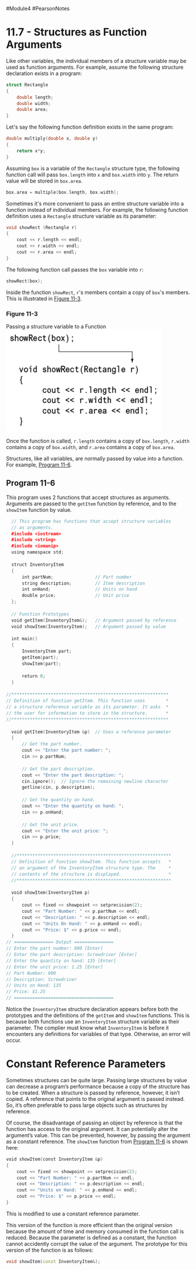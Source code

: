 #Module4 #PearsonNotes 
# 11.7 - Structures as Function Arguments
Like other variables, the individual members of a structure variable may be used as function arguments. For example, assume the following structure declaration exists in a program:
```c++
struct Rectangle
{
	double length;
	double width;
	double area;
}
```

Let's say the following function definition exists in the same program:
```c++
double multiply(double x, double y)
{
	return x*y;
}
```

Assuming `box` is a variable of the `Rectangle` structure type, the following function call will pass `box.length` into `x` and `box.width` into `y`. The return value will be stored in `box.area`.
```c++
box.area = multiple(box.length, box.width);
```

Sometimes it's more convenient to pass an entire structure variable into a function instead of individual members. For example, the following function definition uses a `Rectangle` structure variable as its parameter:
```c++
void showRect (Rectangle r)
{
	cout << r.length << endl;
	cout << r.width << endl;
	cout << r.area << endl;
}
```

The following function call passes the `box` variable into `r`:
```c++
showRect(box);
```
Inside the function `showRect`, `r`'s members contain a copy of `box`'s members. This is illustrated in [Figure 11-3](#Figure-11-3).

### Figure 11-3
Passing a structure variable to a Function <br />
![11.7 - Figure 11-3.png](11.7%20Photos/11.7%20-%20Figure%2011-3.png)

Once the function is called, `r.length` contains a copy of `box.length`, `r.width` contains a copy of `box.width`, and `r.area` contains a copy of `box.area`.

Structures, like all variables, are normally passed by value into a function. For example, [Program 11-6](#Program-11-6).

## Program 11-6
This program uses 2 functions that accept structures as arguments. Arguments are passed to the `getItem` function by reference, and to the `showItem` function by value.
```c++
  // This program has functions that accept structure variables 
  // as arguments. 
  #include <iostream> 
  #include <string> 
  #include <iomanip> 
  using namespace std; 

  struct InventoryItem 
  {
      int partNum;                // Part number
      string description;         // Item description
      int onHand;                 // Units on hand
      double price;               // Unit price
  };

  // Function Prototypes
  void getItem(InventoryItem&);   // Argument passed by reference
  void showItem(InventoryItem);   // Argument passed by value
 
  int main()
  {
      InventoryItem part;
      getItem(part);
      showItem(part);
      
      return 0;
  }
  
//************************************************************
// Definition of function getItem. This function uses        *
// a structure reference variable as its parameter. It asks  *
// the user for information to store in the structure.       *
//************************************************************

  void getItem(InventoryItem &p)  // Uses a reference parameter
  {
      // Get the part number.
      cout << "Enter the part number: ";
      cin >> p.partNum;
      
      // Get the part description.
      cout << "Enter the part description: ";
      cin.ignore();  // Ignore the remaining newline character
      getline(cin, p.description);

      // Get the quantity on hand.
      cout << "Enter the quantity on hand: ";
      cin >> p.onHand;

      // Get the unit price.
      cout << "Enter the unit price: ";
      cin >> p.price;
  }

  //***********************************************************
  // Definition of function showItem. This function accepts   *
  // an argument of the InventoryItem structure type. The     *
  // contents of the structure is displayed.                  *
  //***********************************************************

  void showItem(InventoryItem p)
  {
      cout << fixed << showpoint << setprecision(2);
      cout << "Part Number: " << p.partNum << endl;
      cout << "Description: " << p.description << endl;
      cout << "Units On Hand: " << p.onHand << endl;
      cout << "Price: $" << p.price << endl;
  }
// =============== Output ===============
// Enter the part number: 800 [Enter]
// Enter the part description: Screwdriver [Enter]
// Enter the quantity on hand: 135 [Enter]
// Enter the unit price: 1.25 [Enter]
// Part Number: 800
// Description: Screwdriver
// Units on Hand: 135
// Price: $1.25
// ======================================
```

Notice the `InventoryItem` structure declaration appears before both the prototypes and the definitions of the `getItem` and `showItem` functions. This is because both functions use an `InventoryItem` structure variable as their parameter. The complier must know what `InventoryItem` is before it encounters any definitions for variables of that type. Otherwise, an error will occur.

# Constant Reference Parameters
Sometimes structures can be quite large. Passing large structures by value can decrease a program’s performance because a copy of the structure has to be created. When a structure is passed by reference, however, it isn’t copied. A reference that points to the original argument is passed instead. So, it’s often preferable to pass large objects such as structures by reference.

Of course, the disadvantage of passing an object by reference is that the function has access to the original argument. It can potentially alter the argument’s value. This can be prevented, however, by passing the argument as a constant reference. The `showItem` function from  [Program 11-6](#Program-11-6) is shown here:
```c++
void showItem(const InventoryItem &p)       
{
	cout << fixed << showpoint << setprecision(2);
	cout << "Part Number: " << p.partNum << endl;
	cout << "Description: " << p.description << endl;
	cout << "Units on Hand: " << p.onHand << endl;
	cout << "Price: $" << p.price << endl;
}
```
This is modified to use a constant reference parameter.

This version of the function is more efficient than the original version because the amount of time and memory consumed in the function call is reduced. Because the parameter is defined as a constant, the function cannot accidently corrupt the value of the argument.
The prototype for this version of the function is as follows:
```c++
void showItem(const InventoryItem&);
```
